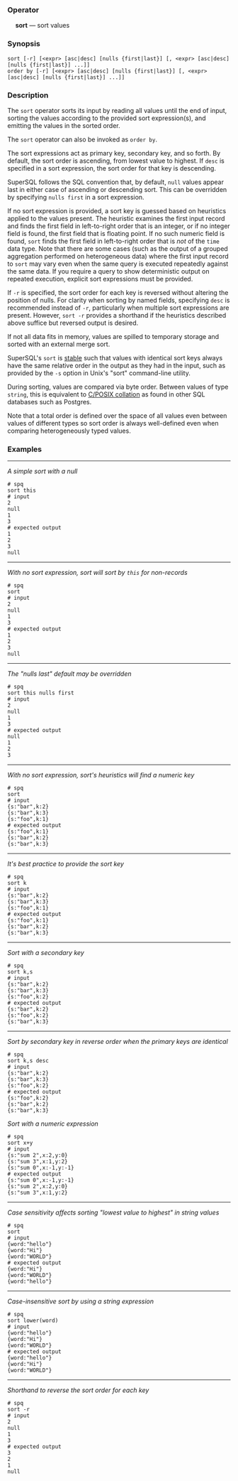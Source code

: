 ### Operator

&emsp; **sort** &mdash; sort values

### Synopsis

```
sort [-r] [<expr> [asc|desc] [nulls {first|last}] [, <expr> [asc|desc] [nulls {first|last}] ...]]
order by [-r] [<expr> [asc|desc] [nulls {first|last}] [, <expr> [asc|desc] [nulls {first|last}] ...]]
```
### Description

The `sort` operator sorts its input by reading all values until the end of input,
sorting the values according to the provided sort expression(s), and emitting
the values in the sorted order.

The `sort` operator can also be invoked as `order by`.

The sort expressions act as primary key, secondary key, and so forth. By
default, the sort order is ascending, from lowest value to highest. If
`desc` is specified in a sort expression, the sort order for that key is
descending.

SuperSQL follows the SQL convention that, by default, `null` values appear last
in either case of ascending or descending sort.  This can be overridden
by specifying `nulls first` in a sort expression.

If no sort expression is provided, a sort key is guessed based on heuristics applied
to the values present.
The heuristic examines the first input record and finds the first field in
left-to-right order that is an integer, or if no integer field is found,
the first field that is floating point. If no such numeric field is found, `sort` finds
the first field in left-to-right order that is _not_ of the `time` data type.
Note that there are some cases (such as the output of a grouped aggregation performed on heterogeneous data) where the first input record to `sort`
may vary even when the same query is executed repeatedly against the same data.
If you require a query to show deterministic output on repeated execution,
explicit sort expressions must be provided.

If `-r` is specified, the sort order for each key is reversed without altering
the position of nulls. For clarity
when sorting by named fields, specifying `desc` is recommended instead of `-r`,
particularly when multiple sort expressions are present. However, `sort -r`
provides a shorthand if the heuristics described above suffice but reversed
output is desired.

If not all data fits in memory, values are spilled to temporary storage
and sorted with an external merge sort.

SuperSQL's `sort` is [stable](https://en.wikipedia.org/wiki/Sorting_algorithm#Stability)
such that values with identical sort keys always have the same relative order
in the output as they had in the input, such as provided by the `-s` option in
Unix's "sort" command-line utility.

During sorting, values are compared via byte order.  Between values of type
`string`, this is equivalent to
[C/POSIX collation](https://www.postgresql.org/docs/current/collation.html#COLLATION-MANAGING-STANDARD)
as found in other SQL databases such as Postgres.

Note that a total order is defined over the space of all values even
between values of different types so sort order is always well-defined even
when comparing heterogeneously typed values.

### Examples

---

_A simple sort with a null_
```mdtest-spq
# spq
sort this
# input
2
null
1
3
# expected output
1
2
3
null
```

---

_With no sort expression, sort will sort by `this` for non-records_
```mdtest-spq
# spq
sort
# input
2
null
1
3
# expected output
1
2
3
null
```

---

_The "nulls last" default may be overridden_
```mdtest-spq
# spq
sort this nulls first
# input
2
null
1
3
# expected output
null
1
2
3
```

---

_With no sort expression, sort's heuristics will find a numeric key_
```mdtest-spq
# spq
sort
# input
{s:"bar",k:2}
{s:"bar",k:3}
{s:"foo",k:1}
# expected output
{s:"foo",k:1}
{s:"bar",k:2}
{s:"bar",k:3}
```

---

_It's best practice to provide the sort key_
```mdtest-spq
# spq
sort k
# input
{s:"bar",k:2}
{s:"bar",k:3}
{s:"foo",k:1}
# expected output
{s:"foo",k:1}
{s:"bar",k:2}
{s:"bar",k:3}
```

---

_Sort with a secondary key_
```mdtest-spq
# spq
sort k,s
# input
{s:"bar",k:2}
{s:"bar",k:3}
{s:"foo",k:2}
# expected output
{s:"bar",k:2}
{s:"foo",k:2}
{s:"bar",k:3}
```

---

_Sort by secondary key in reverse order when the primary keys are identical_
```mdtest-spq
# spq
sort k,s desc
# input
{s:"bar",k:2}
{s:"bar",k:3}
{s:"foo",k:2}
# expected output
{s:"foo",k:2}
{s:"bar",k:2}
{s:"bar",k:3}
```

_Sort with a numeric expression_
```mdtest-spq
# spq
sort x+y
# input
{s:"sum 2",x:2,y:0}
{s:"sum 3",x:1,y:2}
{s:"sum 0",x:-1,y:-1}
# expected output
{s:"sum 0",x:-1,y:-1}
{s:"sum 2",x:2,y:0}
{s:"sum 3",x:1,y:2}
```

---

_Case sensitivity affects sorting "lowest value to highest" in string values_
```mdtest-spq
# spq
sort
# input
{word:"hello"}
{word:"Hi"}
{word:"WORLD"}
# expected output
{word:"Hi"}
{word:"WORLD"}
{word:"hello"}
```

---

_Case-insensitive sort by using a string expression_
```mdtest-spq
# spq
sort lower(word)
# input
{word:"hello"}
{word:"Hi"}
{word:"WORLD"}
# expected output
{word:"hello"}
{word:"Hi"}
{word:"WORLD"}
```

---

_Shorthand to reverse the sort order for each key_
```mdtest-spq
# spq
sort -r
# input
2
null
1
3
# expected output
3
2
1
null
```
